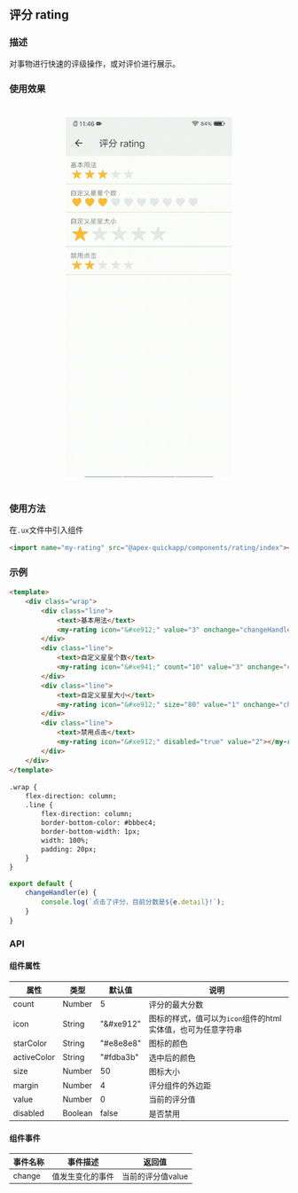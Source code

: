 ## 评分 rating

### 描述

对事物进行快速的评级操作，或对评价进行展示。

### 使用效果

<div style="text-align: center;margin: 40px;"><img src="../assets/rating.gif" style="width:300px" /></div>

### 使用方法

在`.ux`文件中引入组件

```html
<import name="my-rating" src="@apex-quickapp/components/rating/index"></import>
```

### 示例

```html
<template>
    <div class="wrap">
        <div class="line">
            <text>基本用法</text>
            <my-rating icon="&#xe912;" value="3" onchange="changeHandler"></my-rating>
        </div>
        <div class="line">
            <text>自定义星星个数</text>
            <my-rating icon="&#xe941;" count="10" value="3" onchange="changeHandler"></my-rating>
        </div>
        <div class="line">
            <text>自定义星星大小</text>
            <my-rating icon="&#xe912;" size="80" value="1" onchange="changeHandler"></my-rating>
        </div>
        <div class="line">
            <text>禁用点击</text>
            <my-rating icon="&#xe912;" disabled="true" value="2"></my-rating>
        </div>
    </div>
</template>
```

```less
.wrap {
    flex-direction: column;
    .line {
        flex-direction: column;
        border-bottom-color: #bbbec4;
        border-bottom-width: 1px;
        width: 100%;
        padding: 20px;
    }
}
```

```javascript
export default {
    changeHandler(e) {
        console.log(`点击了评分，目前分数是${e.detail}!`);
    }
}
```

### API

#### 组件属性

| 属性        | 类型    | 默认值    | 说明                                                         |
| ----------- | ------- | --------- | ------------------------------------------------------------ |
| count       | Number  | 5         | 评分的最大分数                                               |
| icon        | String  | "&#xe912" | 图标的样式，值可以为`icon`组件的html实体值，也可为任意字符串 |
| starColor   | String  | "#e8e8e8" | 图标的颜色                                                   |
| activeColor | String  | "#fdba3b" | 选中后的颜色                                                 |
| size        | Number  | 50        | 图标大小                                                     |
| margin      | Number  | 4         | 评分组件的外边距                                             |
| value       | Number  | 0         | 当前的评分值                                                 |
| disabled    | Boolean | false     | 是否禁用                                                     |

#### 组件事件

| 事件名称 | 事件描述         | 返回值            |
| -------- | ---------------- | ----------------- |
| change   | 值发生变化的事件 | 当前的评分值value |